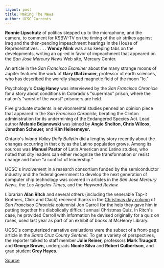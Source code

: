 ```yaml
---
layout: post
title: Making The News
author: UCSC Currents
---
```


**Ronnie Lipschutz** of politics stepped up to the microphone, and the camera, to comment for KSBW-TV on the timing of the air strikes against Iraq and the then-pending impeachment hearings in the House of Representatives. . . . **Wendy Mink** was also keeping tabs on the developments, writing an op-ed in favor of impeachment that appeared on the _San Jose Mercury News_ Web site, Mercury Center.

An article in the _San Francisco Examiner_ about the many strange moons of Jupiter featured the work of **Gary Glatzmaier,** professor of earth sciences, who has described the weirdly shaped magnetic field of the moon "Io."

Psychology's **Craig Haney** was interviewed by the _San Francisco Chronicle_ for a story about conditions in Colorado's "supermax" prison, where the nation's "worst of the worst" prisoners are held.

Five graduate students in environmental studies penned an opinion piece that appeared in the _San Francisco Chronicle,_ berating the Clinton administration for its undermining of the Endangered Species Act. Lead author **Melanie Bojanowski** was joined by **Angie Shelton, Chris Wilcox, Jonathan Scheuer,** and **Kim Heinemeyer.**

Ontario's _Inland Valley Daily Bulletin_ did a lengthy story recently about the changes occurring in that city as the Latino population grows. Among its sources was **Manuel Pastor** of Latin American and Latino studies, who noted that city leaders can either recognize the transformation or resist change and force "a conflict of leadership."

UCSC's involvement in a research consortium funded by the semiconductor industry and the federal government to develop the next generation of computer chip technology was covered in articles in the _San Jose Mercury News,_ the _Los Angeles Times,_ and the _Hayward Review._

Librarian **Alan Ritch** and several others (including the venerable Tap-it Brothers, Click and Clack) received thanks in the [Christmas day column][2] of _San Francisco Chronicle_ columnist Jon Carroll for the help they gave him in putting together his diabolically difficult annual Christmas Quiz. In Ritch's case, he provided Carroll with information he devised originally for a quiz on roses, used last year as part of an exhibit of books at McHenry Library.

UCSC's computerized narrative evaluations were the subect of a front-page article in the _Santa Cruz County Sentinel._ To get a variety of perspectives, the reporter talked to staff member **Julie Reiner,** professors **Mark Traugott** and **George Brown,** undergrads **Nicole Silva** and **Robert Culbertson,** and grad student **Grey Hayes.**

[2]: http://www.sfgate.com/cgi-bin/article.cgi?file=/chronicle/archive/1998/12/25/DD35897.DTL

[Source](http://www1.ucsc.edu/oncampus/currents/98-99/01-11/makenews.htm "Permalink to Making the News; 01-11-99")
